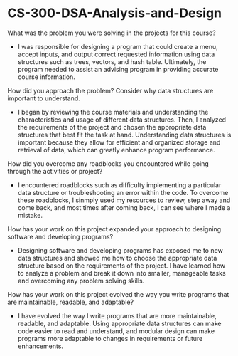 # CS-300-DSA-Analysis-and-Design

What was the problem you were solving in the projects for this course?

- I was responsible for designing a program that could create a menu, accept inputs, and output correct requested information using data structures such as trees, vectors, and hash table. Ultimately, the program needed to assist an advising program in providing accurate course information. 

How did you approach the problem? Consider why data structures are important to understand.

- I began by reviewing the course materials and understanding the characteristics and usage of different data structures. Then, I analyzed the requirements of the project and chosen the appropriate data structures that best fit the task at hand. Understanding data structures is important because they allow for efficient and organized storage and retrieval of data, which can greatly enhance program performance.

How did you overcome any roadblocks you encountered while going through the activities or project?

- I encountered roadblocks such as difficulty implementing a particular data structure or troubleshooting an error within the code. To overcome these roadblocks, I sinmply used my resources to review, step away and come back, and most times after coming back, I can see where I made a mistake. 

How has your work on this project expanded your approach to designing software and developing programs?

- Designing software and developing programs has exposed me to new data structures and showed me how to choose the appropriate data structure based on the requirements of the project. I have learned how to analyze a problem and break it down into smaller, manageable tasks and overcoming any problem solving skills.

How has your work on this project evolved the way you write programs that are maintainable, readable, and adaptable?
- I have evolved the way I write programs that are more maintainable, readable, and adaptable. Using appropriate data structures can make code easier to read and understand, and modular design can make programs more adaptable to changes in requirements or future enhancements.
